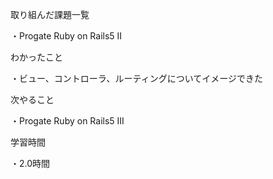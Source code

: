 取り組んだ課題一覧

・Progate Ruby on Rails5 II

わかったこと

・ビュー、コントローラ、ルーティングについてイメージできた

次やること

・Progate Ruby on Rails5 III

学習時間

・2.0時間